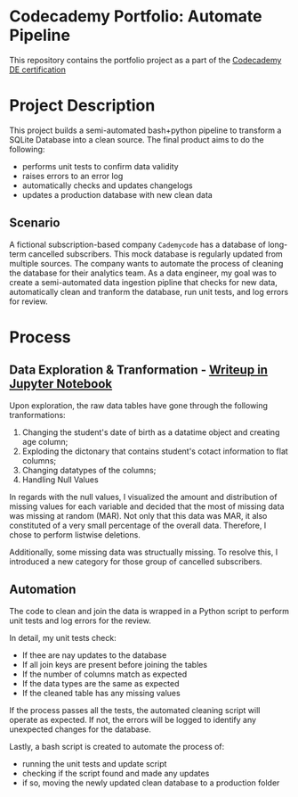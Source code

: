 # Codecademy Portfolio: Automate Pipeline
This repository contains the portfolio project as a part of the [Codecademy DE certification](https://www.codecademy.com/learn/paths/data-engineer)

# Project Description
This project builds a semi-automated bash+python pipeline to transform a SQLite Database into a clean source.
The final product aims to do the following:
- performs unit tests to confirm data validity
- raises errors to an error log
- automatically checks and updates changelogs
- updates a production database with new clean data

## Scenario
A fictional subscription-based company  `Cademycode` has a database of long-term cancelled subscribers. This mock database is regularly updated from multiple sources. The company wants to automate the process of cleaning the database for their analytics team. As a data engineer, my goal was to create a semi-automated data ingestion pipline that checks for new data, automatically clean and tranform the database, run unit tests, and log errors for review.

# Process

## Data Exploration & Tranformation - [Writeup in Jupyter Notebook](https://github.com/SereniT33/codecademy_automate_pipeline/blob/main/pipeline_writeup.ipynb)
Upon exploration, the raw data tables have gone through the following tranformations:
1. Changing the student's date of birth as a datatime object and creating age column;
2. Exploding the dictonary that contains student's cotact information to flat columns;
3. Changing datatypes of the columns;
4. Handling Null Values

In regards with the null values, I visualized the amount and distribution of missing values for each variable and decided that the most of missing data was missing at random (MAR). Not only that this data was MAR, it also constituted of a very small percentage of the overall data. Therefore, I chose to perform listwise deletions. 

Additionally, some missing data was structually missing. To resolve this, I introduced a new category for those group of cancelled subscribers. 

## Automation
The code to clean and join the data is wrapped in a Python script to perform unit tests and log errors for the review.

In detail, my unit tests check:
- If thee are nay updates to the database
- If all join keys are present before joining the tables
- If the number of columns match as expected
- If the data types are the same as expected
- If the cleaned table has any missing values

If the process passes all the tests, the automated cleaning script will operate as expected. If not, the errors will be logged to identify any unexpected changes for the database. 

Lastly, a bash script is created to automate the process of:
- running the unit tests and update script
- checking if the script found and made any updates
- if so, moving the newly updated clean database to a production folder
